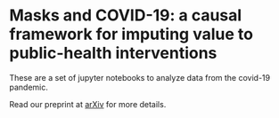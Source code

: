 # Masks and COVID-19: a causal framework for imputing value to public-health interventions

These are a set of jupyter notebooks to analyze data from the covid-19 pandemic.

Read our preprint at [arXiv](https://arxiv.org/abs/2006.05532) for more details.
